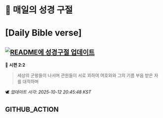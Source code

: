 # 🙏 매일의 성경 구절
# [Daily Bible verse]
## [![README에 성경구절 업데이트](https://github.com/DONGSUKA/first_test/actions/workflows/update-readme-bible.yml/badge.svg)](https://github.com/DONGSUKA/first_test/actions/workflows/update-readme-bible.yml)
<!-- START_BIBLE_VERSE -->
📖 **시편 2:2**
> 세상의 군왕들이 나서며 관원들이 서로 꾀하여 여호와와 그의 기름 부음 받은 자를 대적하며

🕊️ _업데이트 시각: 2025-10-12 20:45:48 KST_
  <!-- END_BIBLE_VERSE -->
## GITHUB_ACTION
